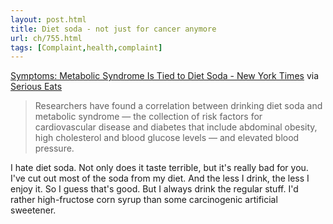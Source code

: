 ```yaml
---
layout: post.html
title: Diet soda - not just for cancer anymore
url: ch/755.html
tags: [Complaint,health,complaint]
---
```

[Symptoms: Metabolic Syndrome Is Tied to Diet Soda - New York Times](http://www.nytimes.com/2008/02/05/health/nutrition/05symp.html?ex=1359954000&en=f5c23195166bb784&ei=5124&partner=permalink&exprod=permalink) via [Serious Eats](http://www.seriouseats.com/required_eating/2008/02/in-the-news-banned-beef-dangers-of-diet-soda.html)

> Researchers have found a correlation between drinking diet soda and metabolic syndrome — the collection of risk factors for cardiovascular disease and diabetes that include abdominal obesity, high cholesterol and blood glucose levels — and elevated blood pressure.

I hate diet soda. Not only does it taste terrible, but it's really bad for you. I've cut out most of the soda from my diet. And the less I drink, the less I enjoy it. So I guess that's good. But I always drink the regular stuff. I'd rather high-fructose corn syrup than some carcinogenic artificial sweetener.
